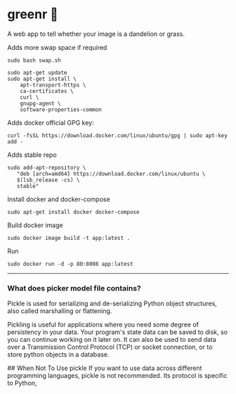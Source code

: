 # greenr 🍃
A web app to tell whether your image is a dandelion or grass.

Adds more swap space if required
```
sudo bash swap.sh
```

```
sudo apt-get update
sudo apt-get install \
    apt-transport-https \
    ca-certificates \
    curl \
    gnupg-agent \
    software-properties-common
```
Adds docker official GPG key:
```
curl -fsSL https://download.docker.com/linux/ubuntu/gpg | sudo apt-key add -
```
Adds stable repo
```
sudo add-apt-repository \
   "deb [arch=amd64] https://download.docker.com/linux/ubuntu \
   $(lsb_release -cs) \
   stable"
```
Install docker and docker-compose
```
sudo apt-get install docker docker-compose
```
Build docker image
```
sudo docker image build -t app:latest .
```
Run 
```
sudo docker run -d -p 80:8008 app:latest
```

-------

### What does picker model file contains?
Pickle is used for serializing and de-serializing Python object structures, also called marshalling or flattening.

Pickling is useful for applications where you need some degree of persistency in your data. Your program's state data can be saved to disk, so you can continue working on it later on. It can also be used to send data over a Transmission Control Protocol (TCP) or socket connection, or to store python objects in a database.

## When Not To Use pickle
If you want to use data across different programming languages, pickle is not recommended. Its protocol is specific to Python, 